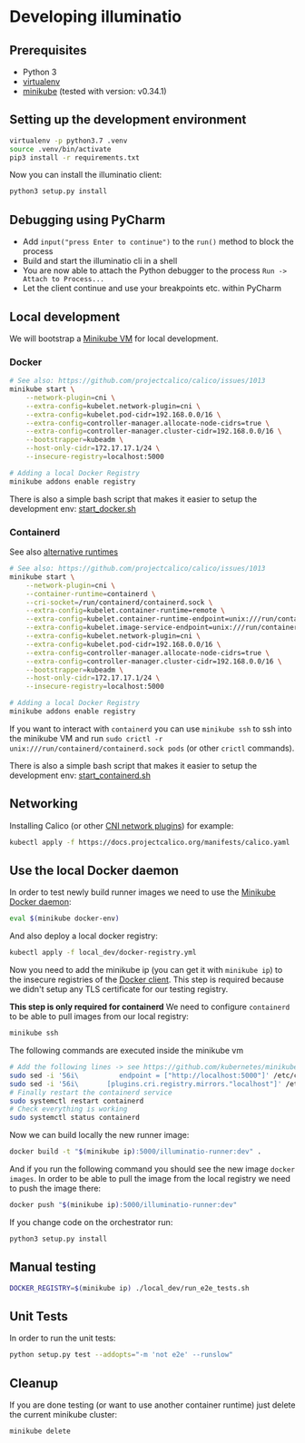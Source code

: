 # Developing illuminatio

## Prerequisites

- Python 3
- [virtualenv](https://docs.python-guide.org/dev/virtualenvs/#lower-level-virtualenv)
- [minikube](https://github.com/kubernetes/minikube) (tested with version: v0.34.1)

## Setting up the development environment

```bash
virtualenv -p python3.7 .venv
source .venv/bin/activate
pip3 install -r requirements.txt
```

Now you can install the illuminatio client:

```bash
python3 setup.py install
```

## Debugging using PyCharm

- Add `input("press Enter to continue")` to the `run()` method to block the process
- Build and start the illuminatio cli in a shell
- You are now able to attach the Python debugger to the process `Run -> Attach to Process...`
- Let the client continue and use your breakpoints etc. within PyCharm

## Local development

We will bootstrap a [Minikube VM](https://kubernetes.io/docs/setup/minikube/) for local development.

### Docker

```bash
# See also: https://github.com/projectcalico/calico/issues/1013
minikube start \
    --network-plugin=cni \
    --extra-config=kubelet.network-plugin=cni \
    --extra-config=kubelet.pod-cidr=192.168.0.0/16 \
    --extra-config=controller-manager.allocate-node-cidrs=true \
    --extra-config=controller-manager.cluster-cidr=192.168.0.0/16 \
    --bootstrapper=kubeadm \
    --host-only-cidr=172.17.17.1/24 \
    --insecure-registry=localhost:5000

# Adding a local Docker Registry
minikube addons enable registry
```

There is also a simple bash script that makes it easier to setup the development env: [start_docker.sh](../local_dev/start_docker.sh)

### Containerd

See also [alternative runtimes](https://github.com/kubernetes/minikube/blob/master/docs/alternative_runtimes.md)

```bash
# See also: https://github.com/projectcalico/calico/issues/1013
minikube start \
    --network-plugin=cni \
    --container-runtime=containerd \
    --cri-socket=/run/containerd/containerd.sock \
    --extra-config=kubelet.container-runtime=remote \
    --extra-config=kubelet.container-runtime-endpoint=unix:///run/containerd/containerd.sock \
    --extra-config=kubelet.image-service-endpoint=unix:///run/containerd/containerd.sock \
    --extra-config=kubelet.network-plugin=cni \
    --extra-config=kubelet.pod-cidr=192.168.0.0/16 \
    --extra-config=controller-manager.allocate-node-cidrs=true \
    --extra-config=controller-manager.cluster-cidr=192.168.0.0/16 \
    --bootstrapper=kubeadm \
    --host-only-cidr=172.17.17.1/24 \
    --insecure-registry=localhost:5000

# Adding a local Docker Registry
minikube addons enable registry
```

If you want to interact with `containerd` you can use `minikube ssh` to ssh into the minikube VM and run `sudo crictl -r unix:///run/containerd/containerd.sock pods` (or other `crictl` commands).

There is also a simple bash script that makes it easier to setup the development env: [start_containerd.sh](../local_dev/start_containerd.sh)

## Networking

Installing Calico (or other [CNI network plugins](https://kubernetes.io/docs/concepts/cluster-administration/networking/#how-to-implement-the-kubernetes-networking-model)) for example:

```bash
kubectl apply -f https://docs.projectcalico.org/manifests/calico.yaml
```

## Use the local Docker daemon

In order to test newly build runner images we need to use the [Minikube Docker daemon](https://github.com/kubernetes/minikube/blob/master/docs/reusing_the_docker_daemon.md):

```bash
eval $(minikube docker-env)
```

And also deploy a local docker registry:

```bash
kubectl apply -f local_dev/docker-registry.yml
```

Now you need to add the minikube ip (you can get it with `minikube ip`) to the insecure registries of the [Docker client](https://docs.docker.com/registry/insecure/).
This step is required because we didn't setup any TLS certificate for our testing registry.

**This step is only required for containerd**
We need to configure `containerd` to be able to pull images from our local registry:

```bash
minikube ssh
```

The following commands are executed inside the minikube vm

```bash
# Add the following lines -> see https://github.com/kubernetes/minikube/issues/3444
sudo sed -i '56i\          endpoint = ["http://localhost:5000"]' /etc/containerd/config.toml
sudo sed -i '56i\       [plugins.cri.registry.mirrors."localhost"]' /etc/containerd/config.toml
# Finally restart the containerd service
sudo systemctl restart containerd
# Check everything is working
sudo systemctl status containerd
```

Now we can build locally the new runner image:

```bash
docker build -t "$(minikube ip):5000/illuminatio-runner:dev" .
```

And if you run the following command you should see the new image `docker images`.
In order to be able to pull the image from the local registry we need to push the image there:

```bash
docker push "$(minikube ip):5000/illuminatio-runner:dev"
```

If you change code on the orchestrator run:

```bash
python3 setup.py install
```

## Manual testing

```bash
DOCKER_REGISTRY=$(minikube ip) ./local_dev/run_e2e_tests.sh
```

## Unit Tests

In order to run the unit tests:

```bash
python setup.py test --addopts="-m 'not e2e' --runslow"
```

## Cleanup

If you are done testing (or want to use another container runtime) just delete the current minikube cluster:

```bash
minikube delete
```
